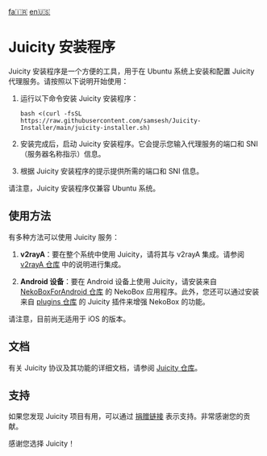 [fa🇮🇷](/README.FA.MD) [en🇺🇸](/README.md)
# Juicity 安装程序

Juicity 安装程序是一个方便的工具，用于在 Ubuntu 系统上安装和配置 Juicity 代理服务。请按照以下说明开始使用：

1. 运行以下命令安装 Juicity 安装程序：

   ```
   bash <(curl -fsSL https://raw.githubusercontent.com/samsesh/Juicity-Installer/main/juicity-installer.sh)
   ```

1. 安装完成后，启动 Juicity 安装程序。它会提示您输入代理服务的端口和 SNI（服务器名称指示）信息。

1. 根据 Juicity 安装程序的提示提供所需的端口和 SNI 信息。

请注意，Juicity 安装程序仅兼容 Ubuntu 系统。

## 使用方法

有多种方法可以使用 Juicity 服务：

1. **v2rayA**：要在整个系统中使用 Juicity，请将其与 v2rayA 集成。请参阅 [v2rayA 仓库](https://github.com/v2rayA/v2rayA) 中的说明进行集成。

1. **Android 设备**：要在 Android 设备上使用 Juicity，请安装来自 [NekoBoxForAndroid 仓库](https://github.com/MatsuriDayo/NekoBoxForAndroid/releases) 的 NekoBox 应用程序。此外，您还可以通过安装来自 [plugins 仓库](https://github.com/MatsuriDayo/plugins/releases/tag/juicity-test-3) 的 Juicity 插件来增强 NekoBox 的功能。

请注意，目前尚无适用于 iOS 的版本。

## 文档

有关 Juicity 协议及其功能的详细文档，请参阅 [Juicity 仓库](https://github.com/juicity/juicity)。

## 支持

如果您发现 Juicity 项目有用，可以通过 [捐赠链接](https://github.com/samsesh/donate/) 表示支持。非常感谢您的贡献。

感谢您选择 Juicity！
